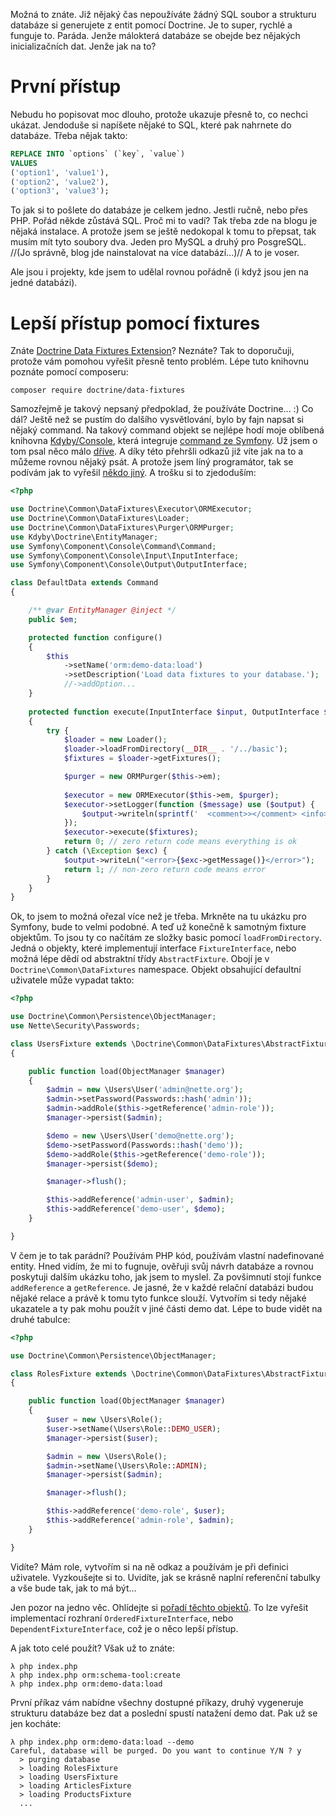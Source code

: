 Možná to znáte. Již nějaký čas nepoužíváte žádný SQL soubor a strukturu databáze si generujete z entit pomocí Doctrine. Je to super, rychlé a funguje to. Paráda. Jenže málokterá databáze se obejde bez nějakých inicializačních dat. Jenže jak na to?

První přístup
=============
Nebudu ho popisovat moc dlouho, protože ukazuje přesně to, co nechci ukázat. Jendoduše si napíšete nějaké to SQL, které pak nahrnete do databáze. Třeba nějak takto:

```sql
REPLACE INTO `options` (`key`, `value`)
VALUES
('option1', 'value1'),
('option2', 'value2'),
('option3', 'value3');
```

To jak si to pošlete do databáze je celkem jedno. Jestli ručně, nebo přes PHP. Pořád někde zůstává SQL. Proč mi to vadí? Tak třeba zde na blogu je nějaká instalace. A protože jsem se ještě nedokopal k tomu to přepsat, tak musím mít tyto soubory dva. Jeden pro MySQL a druhý pro PosgreSQL. //(Jo správně, blog jde nainstalovat na více databází...)// A to je voser.

Ale jsou i projekty, kde jsem to udělal rovnou pořádně (i když jsou jen na jedné databázi).

Lepší přístup pomocí fixtures
=============================
Znáte [Doctrine Data Fixtures Extension](https://github.com/doctrine/data-fixtures)? Neznáte? Tak to doporučuji, protože vám pomohou vyřešit přesně tento problém. Lépe tuto knihovnu poznáte pomocí composeru:

```
composer require doctrine/data-fixtures
```

Samozřejmě je takový nepsaný předpoklad, že používáte Doctrine... :) Co dál? Ještě než se pustím do dalšího vysvětlování, bylo by fajn napsat si nějaký command. Na takový command objekt se nejlépe hodí moje oblíbená knihovna [Kdyby/Console](https://github.com/Kdyby/Console), která integruje [command ze Symfony](http://symfony.com/doc/current/components/console/introduction.html). Už jsem o tom psal něco málo [dříve](kdyby-console). A díky této přehršli odkazů již víte jak na to a můžeme rovnou nějaký psát. A protože jsem líný programátor, tak se podívám jak to vyřešil [někdo jiný](https://github.com/doctrine/DoctrineFixturesBundle/blob/master/Command/LoadDataFixturesDoctrineCommand.php). A trošku si to zjedoduším:

```php
<?php

use Doctrine\Common\DataFixtures\Executor\ORMExecutor;
use Doctrine\Common\DataFixtures\Loader;
use Doctrine\Common\DataFixtures\Purger\ORMPurger;
use Kdyby\Doctrine\EntityManager;
use Symfony\Component\Console\Command\Command;
use Symfony\Component\Console\Input\InputInterface;
use Symfony\Component\Console\Output\OutputInterface;

class DefaultData extends Command
{

	/** @var EntityManager @inject */
	public $em;

	protected function configure()
	{
		$this
			->setName('orm:demo-data:load')
			->setDescription('Load data fixtures to your database.');
            //->addOption...
    }
    
    protected function execute(InputInterface $input, OutputInterface $output)
	{
		try {
        	$loader = new Loader();
			$loader->loadFromDirectory(__DIR__ . '/../basic');
            $fixtures = $loader->getFixtures();

			$purger = new ORMPurger($this->em);
            
            $executor = new ORMExecutor($this->em, $purger);
			$executor->setLogger(function ($message) use ($output) {
				$output->writeln(sprintf('  <comment>></comment> <info>%s</info>', $message));
			});
			$executor->execute($fixtures);
			return 0; // zero return code means everything is ok
        } catch (\Exception $exc) {
			$output->writeLn("<error>{$exc->getMessage()}</error>");
			return 1; // non-zero return code means error
		}
	}
}
```

Ok, to jsem to možná ořezal více než je třeba. Mrkněte na tu ukázku pro Symfony, bude to velmi podobné. A teď už konečně k samotným fixture objektům. To jsou ty co načítám ze složky basic pomocí `loadFromDirectory`. Jedná o objekty, které implementují interface `FixtureInterface`, nebo možná lépe dědí od abstraktní třídy `AbstractFixture`. Obojí je v `Doctrine\Common\DataFixtures` namespace. Objekt obsahující defaultní uživatele může vypadat takto:

```php
<?php

use Doctrine\Common\Persistence\ObjectManager;
use Nette\Security\Passwords;

class UsersFixture extends \Doctrine\Common\DataFixtures\AbstractFixture
{

	public function load(ObjectManager $manager)
	{
		$admin = new \Users\User('admin@nette.org');
		$admin->setPassword(Passwords::hash('admin'));
		$admin->addRole($this->getReference('admin-role'));
		$manager->persist($admin);

		$demo = new \Users\User('demo@nette.org');
		$demo->setPassword(Passwords::hash('demo'));
		$demo->addRole($this->getReference('demo-role'));
		$manager->persist($demo);

		$manager->flush();

		$this->addReference('admin-user', $admin);
		$this->addReference('demo-user', $demo);
	}

}
```

V čem je to tak parádní? Používám PHP kód, používám vlastní nadefinované entity. Hned vidím, že mi to fugnuje, ověřuji svůj návrh databáze a rovnou poskytuji dalším ukázku toho, jak jsem to myslel. Za povšimnutí stojí funkce `addReference` a `getReference`. Je jasné, že v každé relační databázi budou nějaké relace a právě k tomu tyto funkce slouží. Vytvořím si tedy nějaké ukazatele a ty pak mohu použít v jiné části demo dat. Lépe to  bude vidět na druhé tabulce:

```php
<?php

use Doctrine\Common\Persistence\ObjectManager;

class RolesFixture extends \Doctrine\Common\DataFixtures\AbstractFixture
{

	public function load(ObjectManager $manager)
	{
		$user = new \Users\Role();
		$user->setName(\Users\Role::DEMO_USER);
		$manager->persist($user);

		$admin = new \Users\Role();
		$admin->setName(\Users\Role::ADMIN);
		$manager->persist($admin);

		$manager->flush();

		$this->addReference('demo-role', $user);
		$this->addReference('admin-role', $admin);
	}

}
```

Vidíte? Mám role, vytvořím si na ně odkaz a používám je při definici uživatele. Vyzkoušejte si to. Uvidíte, jak se krásně naplní referenční tabulky a vše bude tak, jak to má být...

Jen pozor na jedno věc. Ohlídejte si [pořadí těchto objektů](https://github.com/doctrine/data-fixtures#fixture-ordering). To lze vyřešit implementací rozhraní `OrderedFixtureInterface`, nebo `DependentFixtureInterface`, což je o něco lepší přístup.

A jak toto celé použít? Však už to znáte:

```
λ php index.php
λ php index.php orm:schema-tool:create
λ php index.php orm:demo-data:load
```

První příkaz vám nabídne všechny dostupné příkazy, druhý vygeneruje strukturu databáze bez dat a poslední spustí natažení demo dat. Pak už se jen kocháte:

```
λ php index.php orm:demo-data:load --demo
Careful, database will be purged. Do you want to continue Y/N ? y
  > purging database
  > loading RolesFixture
  > loading UsersFixture
  > loading ArticlesFixture
  > loading ProductsFixture
  ...
```